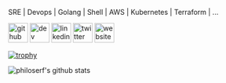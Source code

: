 SRE | Devops | Golang | Shell | AWS | Kubernetes | Terraform | ...

[<img src='https://cdn.jsdelivr.net/npm/simple-icons@3.0.1/icons/github.svg' alt='github' height='40'>](https://github.com/philoserf)  [<img src='https://cdn.jsdelivr.net/npm/simple-icons@3.0.1/icons/dev-dot-to.svg' alt='dev' height='40'>](https://dev.to/philoserf)  [<img src='https://cdn.jsdelivr.net/npm/simple-icons@3.0.1/icons/linkedin.svg' alt='linkedin' height='40'>](https://www.linkedin.com/in/markpaulayers/) [<img src='https://cdn.jsdelivr.net/npm/simple-icons@3.0.1/icons/twitter.svg' alt='twitter' height='40'>](https://twitter.com/philoserf)  [<img src='https://cdn.jsdelivr.net/npm/simple-icons@3.0.1/icons/icloud.svg' alt='website' height='40'>](https://philoserf.com/) 

[![trophy](https://github-profile-trophy.vercel.app/?username=philoserf)](https://github.com/ryo-ma/github-profile-trophy)

![philoserf's github stats](https://github-readme-stats.vercel.app/api?username=philoserf&count_private=true&show_icons=true)
